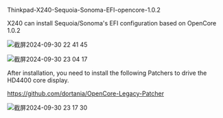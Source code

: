 Thinkpad-X240-Sequoia-Sonoma-EFI-opencore-1.0.2

X240 can install Sequoia/Sonoma's EFI configuration based on OpenCore 1.0.2


![截屏2024-09-30 22 41 45](https://github.com/user-attachments/assets/a8674bca-08df-45cf-b06e-7c92d554f5de)


![截屏2024-09-30 23 04 17](https://github.com/user-attachments/assets/925e0c09-6c36-4856-903a-e01c0a06f10a)



After installation, you need to install the following Patchers to drive the HD4400 core display.

https://github.com/dortania/OpenCore-Legacy-Patcher

![截屏2024-09-30 23 17 30](https://github.com/user-attachments/assets/6937f70c-7364-474f-970b-4bcec858e64b)
